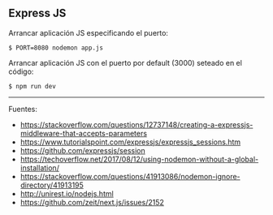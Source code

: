 ## Express JS

Arrancar aplicación JS especificando el puerto:

	$ PORT=8080 nodemon app.js

Arrancar aplicación JS con el puerto por default (3000) seteado en el código:

	$ npm run dev

---

Fuentes:

+ https://stackoverflow.com/questions/12737148/creating-a-expressjs-middleware-that-accepts-parameters
+ https://www.tutorialspoint.com/expressjs/expressjs_sessions.htm
+ https://github.com/expressjs/session
+ https://techoverflow.net/2017/08/12/using-nodemon-without-a-global-installation/
+ https://stackoverflow.com/questions/41913086/nodemon-ignore-directory/41913195
+ http://unirest.io/nodejs.html
+ https://github.com/zeit/next.js/issues/2152
